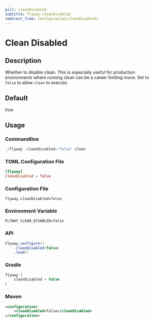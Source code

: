 ```yaml
---
pill: cleanDisabled
subtitle: flyway.cleanDisabled
redirect_from: Configuration/cleanDisabled/
---
```


# Clean Disabled

## Description
Whether to disable clean. This is especially useful for production environments where running clean can be a career limiting move. Set to `false` to allow `clean` to execute.

## Default
true

## Usage

### Commandline
```powershell
./flyway -cleanDisabled="false" clean
```

### TOML Configuration File
```toml
[flyway]
cleanDisabled = false
```

### Configuration File
```properties
flyway.cleanDisabled=false
```

### Environment Variable
```properties
FLYWAY_CLEAN_DISABLED=false
```

### API
```java
Flyway.configure()
    .cleanDisabled(false)
    .load()
```

### Gradle
```groovy
flyway {
    cleanDisabled = false
}
```

### Maven
```xml
<configuration>
    <cleanDisabled>false</cleanDisabled>
</configuration>
```
